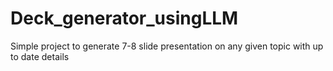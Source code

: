 # Deck_generator_usingLLM
Simple project to generate 7-8 slide presentation on any given topic with up to date details 
